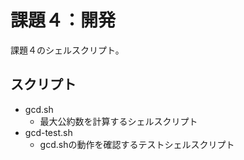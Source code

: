 # 課題４：開発

課題４のシェルスクリプト。

## スクリプト

- gcd.sh
  - 最大公約数を計算するシェルスクリプト
- gcd-test.sh
  - gcd.shの動作を確認するテストシェルスクリプト